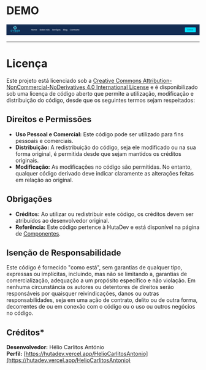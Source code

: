 # DEMO

<picture>
     <source media="(prefers-color-scheme: dark)" srcset="https://github.com/HutaDev/Menu-Cyber-Technology/blob/main/src/Imagens/Menu%20Cyber%20Technology.png?raw=true">
     <source media="(prefers-color-scheme: light)" srcset="https://github.com/HutaDev/Menu-Cyber-Technology/blob/main/src/Imagens/Menu%20Cyber%20Technology.png?raw=true">
     <img alt="YOUR-ALT-TEXT" src="https://github.com/HutaDev/Menu-Cyber-Technology/blob/main/src/Imagens/Menu%20Cyber%20Technology.png?raw=true">
</picture>

<hr>

# Licença

Este projeto está licenciado sob a [Creative Commons Attribution-NonCommercial-NoDerivatives 4.0 International License](https://creativecommons.org/licenses/by/4.0/) e é disponibilizado sob uma licença de código aberto que permite a utilização, modificação e distribuição do código, desde que os seguintes termos sejam respeitados:

## Direitos e Permissões

- **Uso Pessoal e Comercial:** Este código pode ser utilizado para fins pessoais e comerciais.
- **Distribuição:** A redistribuição do código, seja ele modificado ou na sua forma original, é permitida desde que sejam mantidos os créditos originais.
- **Modificação:** As modificações no código são permitidas. No entanto, qualquer código derivado deve indicar claramente as alterações feitas em relação ao original.

## Obrigações

- **Créditos:** Ao utilizar ou redistribuir este código, os créditos devem ser atribuídos ao desenvolvedor original.
- **Referência:** Este código pertence à HutaDev e está disponível na página de [Componentes](https://hutadev.vercel.app/Componentes).

## Isenção de Responsabilidade

Este código é fornecido "como está", sem garantias de qualquer tipo, expressas ou implícitas, incluindo, mas não se limitando a, garantias de comercialização, adequação a um propósito específico e não violação. Em nenhuma circunstância os autores ou detentores de direitos serão responsáveis por quaisquer reivindicações, danos ou outras responsabilidades, seja em uma ação de contrato, delito ou de outra forma, decorrentes de ou em conexão com o código ou o uso ou outros negócios no código.

## Créditos*

**Desenvolvedor:** Hélio Carlitos António  
**Perfil:** [https://hutadev.vercel.app/HelioCarlitosAntonio](https://hutadev.vercel.app/HelioCarlitosAntonio)
